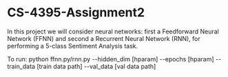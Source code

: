 # CS-4395-Assignment2
In this project we will consider neural networks: first a Feedforward Neural Network (FFNN) and second a Recurrent Neural Network (RNN), for performing a 5-class Sentiment Analysis task.

To run:
python ffnn.py/rnn.py --hidden_dim [hparam] --epochs [hparam]
--train_data [train data path] --val_data [val data path]
